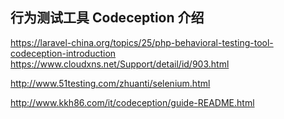 ## 行为测试工具 Codeception 介绍
https://laravel-china.org/topics/25/php-behavioral-testing-tool-codeception-introduction
https://www.cloudxns.net/Support/detail/id/903.html

http://www.51testing.com/zhuanti/selenium.html

http://www.kkh86.com/it/codeception/guide-README.html

